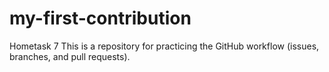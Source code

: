 # my-first-contribution
Hometask 7 
This is a repository for practicing the GitHub workflow (issues, branches, and pull requests).
